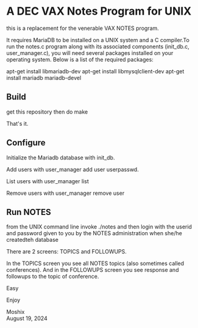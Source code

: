 A DEC VAX Notes Program for UNIX
================================

this is a replacement for the venerable VAX NOTES program.

It requires MariaDB to be installed on a UNIX system and a C compiler.To run the notes.c program along with its associated components (init_db.c, user_manager.c), you will need several packages installed on your operating system. Below is a list of the required packages:

apt-get install libmariadb-dev
apt-get install libmysqlclient-dev
apt-get install mariadb mariadb-devel


Build
-----

get this repository
then do 
make

     
That's it.   

    
Configure
---------
  
Initialize the Mariadb database with init_db.
  
Add users with user_manager add user userpasswd.
  
List users with user_manager list
  
Remove users with user_manager remove user

    
Run NOTES
---------
   
from the UNIX command line invoke ./notes and then login with the userid and password given to you by the NOTES administration when she/he createdteh database
  
There are 2 screens: TOPICS and FOLLOWUPS. 
  
In the TOPICS screen you see all NOTES topics (also sometimes called conferences). And in the FOLLOWUPS screen you see response and followups to the topic of conference.   

Easy  

Enjoy  

Moshix  
August 19, 2024

